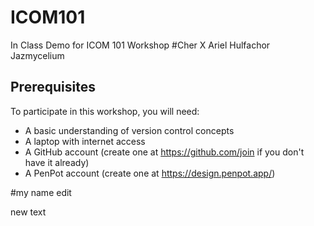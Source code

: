 # ICOM101
In Class Demo for ICOM 101 Workshop 
#Cher X
Ariel Hulfachor
Jazmycelium
## Prerequisites
To participate in this workshop, you will need:
- A basic understanding of version control concepts
- A laptop with internet access
- A GitHub account (create one at https://github.com/join if you don't have it already)
- A PenPot account (create one at https://design.penpot.app/)

#my name edit

new text